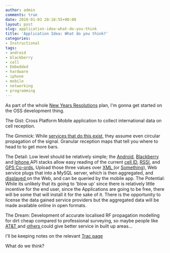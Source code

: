 ```yaml
---
author: admin
comments: true
date: 2010-01-03 20:18:55+00:00
layout: post
slug: application-idea-what-do-you-think
title: 'Application Idea: What do you think?'
categories:
- Instructional
tags:
- android
- blackberry
- cell
- Embedded
- hardware
- iphone
- mobile
- networking
- programming
---
```


As part of the whole [New Years Resolutions](http://www.andrewbolster.info/2009/12/new-years-resolutions/) plan, I'm gonna get started on the OSS development thing.

The Gist: Cross Platform Mobile application to collect international data on cell reception.

The Gimmick: While [services that do this exist](http://www.cellreception.com/), they assume even circular propagation of the signal. Granular reception maps that tell you where to head to to get more bars.

The Detail: Low level should be relatively simple; the [Android](http://developer.android.com/reference/packages.html), [Blackberry](http://www.blackberry.com/developers/docs/5.0.0api/index.html) and [Iphone ](http://developer.apple.com/iphone/library/navigation/index.html)API stacks allow easy reading of the current [cell ID](http://developer.android.com/reference/android/telephony/NeighboringCellInfo.html), [RSSI](http://www.blackberry.com/developers/docs/5.0.0api/net/rim/device/api/system/GPRSInfo.GPRSCellInfo.html), and [GPS Co-ords.](http://developer.apple.com/iphone/library/documentation/CoreLocation/Reference/CoreLocation_Framework/index.html) Upload those three values over [XML ](http://en.wikipedia.org/wiki/XML)(or [Something](http://en.wikipedia.org/wiki/Lightweight_markup_language)), Web service plugs that into a MySQL server, which is then aggregated, and [displayed ](http://code.google.com/apis/maps/)on the Web, and can be queried by the mobile app.
The Potential: While its unlikely that its going to 'blow up' since there is relatively little incentive for the end user, since the Applications are going to be free, there will be some that will install it for the sake of it. There is the opportunity to license the data gained service providers but the aggregated data will be made available online in open formats.

The Dream: Development of accurate localised RF propagation modelling for dirt cheap compared to professional surveying, so maybe people like [AT&T ](http://forums.wireless.att.com/cng/board/message?board.id=apple&thread.id=12071)and [others ](http://forum.o2.co.uk/viewtopic.php?p=151120)could give better service in built up areas...

I'll be keeping notes on the relevant [Trac page](http://andrewbolster.info/receptur)

What do we think?
